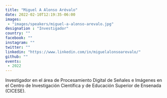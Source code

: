 ```yaml
---
title: "Miguel A Alonso Arévalo"
date: 2022-02-10T12:19:35-06:00
images:
 - "images/speakers/miguel-a-alonso-arevalo.jpg"
designation : "Investigador"
country: ""
facebook: ""
instagram: ""
twitter: ""
linkedin: "https://www.linkedin.com/in/miguelalonsoarevalo/"
github: ""
events:
 - 2022
---
```


Investigador en el área de Procesamiento Digital de Señales e Imágenes en el Centro de Investigación Científica y de Educación Superior de Ensenada (CICESE).
